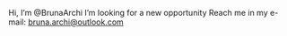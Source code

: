 Hi, I’m @BrunaArchi
I’m looking for a new opportunity
Reach me in my e-mail: bruna.archi@outlook.com
